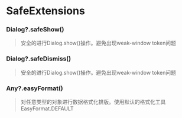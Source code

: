 # SafeExtensions

### Dialog?.safeShow()
> 安全的进行Dialog.show()操作。避免出现weak-window token问题
### Dialog?.safeDismiss()
> 安全的进行Dialog.show()操作。避免出现weak-window token问题
### Any?.easyFormat()
> 对任意类型的对象进行数据格式化排版。使用默认的格式化工具EasyFormat.DEFAULT